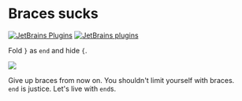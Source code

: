 # Braces sucks

[![JetBrains Plugins](https://img.shields.io/jetbrains/plugin/v/10579-bracesucks.svg)](http://plugins.jetbrains.com/plugin/10579-bracesucks)
[![JetBrains plugins](https://img.shields.io/jetbrains/plugin/d/10579-bracesucks.svg)](http://plugins.jetbrains.com/plugin/10579-bracesucks)

Fold <code>}</code> as <code>end</code> and hide <code>{</code>.

![](http://plugins.jetbrains.com/files/10579/screenshot_17981.png)

Give up braces from now on. You shouldn't limit yourself with braces.<br/>
<code>end</code> is justice. Let's live with <code>end</code>s.
